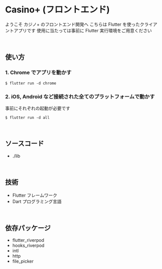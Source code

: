 # Casino+ (フロントエンド)

ようこそ カジノ+ のフロントエンド開発へ
こちらは Flutter を使ったクライアントアプリです
使用に当たっては事前に Flutter 実行環境をご用意ください

<br>

## 使い方

### 1. Chrome でアプリを動かす

```
$ flutter run -d chrome
```

### 2. iOS, Android など接続された全てのプラットフォームで動かす

事前にそれぞれの起動が必要です

```
$ flutter run -d all
```

<br>

## ソースコード
- ./lib

<br>

## 技術
- Flutter フレームワーク
- Dart プログラミング言語

<br>

## 依存パッケージ

- flutter_riverpod
- hooks_riverpod
- intl
- http
- file_picker
